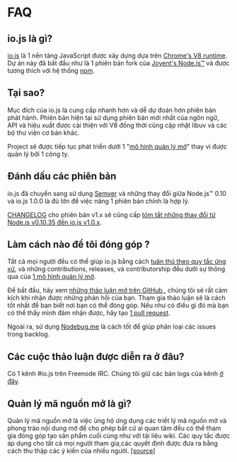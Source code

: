 # FAQ

## io.js là gì?

[io.js](https://github.com/iojs/io.js) là 1 nền tảng JavaScript được xây dựng dựa trên [Chrome's V8 runtime](http://code.google.com/p/v8/). Dự án này đã bắt đầu như là 1 phiên bản fork của [Joyent's Node.js™](https://nodejs.org/) và được tương thích với hệ thống [npm](https://www.npmjs.org/).

## Tại sao?

Mục đích của io.js là cung cấp nhanh hơn và dễ dự đoán hơn phiên bản phát hành. Phiên bản hiện tại sử dụng phiên bản mới nhất của ngôn ngữ, API và hiệu xuất được cải thiện với V8 đồng thời cũng cập nhật libuv và các bộ thư viện cơ bản khác.

Project sẽ được tiếp tục phát triển dưới 1 "[mô hình quản lý mở](https://github.com/iojs/io.js/blob/v1.x/GOVERNANCE.md#readme)" thay vì được quản lý bởi 1 công ty.

## Đánh dấu các phiên bản

io.js đã chuyển sang sử dụng [Semver](http://semver.org/) và những thay đổi giữa Node.js™ 0.10 và io.js 1.0.0 là đủ lớn để việc nâng 1 phiên bản chính là hợp lý.

[CHANGELOG](https://github.com/iojs/io.js/blob/v1.x/CHANGELOG.md) cho phiên bản v1.x sẽ cũng cấp [tóm tắt những thay đổi từ Node.js v0.10.35 đến io.js v1.0.x](https://github.com/iojs/io.js/blob/v1.x/CHANGELOG.md#summary-of-changes-from-nodejs-v01035-to-iojs-v100).

## Làm cách nào để tôi đóng góp ?
Tất cả mọi người đều có thể giúp io.js bằng cách [tuân thủ theo quy tắc ứng xử](https://github.com/iojs/io.js/blob/v1.x/CONTRIBUTING.md#code-of-conduct), và những contributions, releases, và contributorship đều dưới sự thông qua của [1 mô hình quản lý mở](https://github.com/iojs/io.js/blob/v1.x/GOVERNANCE.md#readme).

Để bắt đầu, hãy xem [những thảo luận mở trên GitHub ](https://github.com/iojs/io.js/issues), chúng tôi sẽ rất cảm kích khi nhận được những phản hồi của bạn. Tham gia thảo luận sẽ là cách tốt nhất để bạn biết nơi bạn có thể đóng góp. Nếu như có điều gì đó mà bạn có thể thấy mình đảm nhận được, hãy tạo [1 pull request](https://github.com/iojs/io.js/blob/v1.x/CONTRIBUTING.md#code-contributions).

Ngoài ra, sử dụng [Nodebug.me](http://nodebug.me/) là cách tốt để giúp phân loại các issues trong backlog.

## Các cuộc thảo luận được diễn ra ở đâu?

Có 1 kênh #io.js trên Freenode IRC. Chúng tôi giữ các bản logs của kênh [ở đây](http://logs.libuv.org/io.js/latest).

## Quản lý mã nguồn mở là gì?

Quản lý mã nguồn mở là việc ủng hộ ứng dụng các triết lý mã nguồn mở và phong trào nội dung mở để cho phép bất cứ ai quan tâm đều có thể tham gia đóng góp tạo sản phẩm cuối cùng như với tài liệu wiki. Các quy tắc được áp dụng cho tất cả mọi người tham gia,các quyết định được đưa ra bằng cách thu thập các ý kiến của nhiều người. [[source]](https://en.wikipedia.org/wiki/Open-source_governance)
